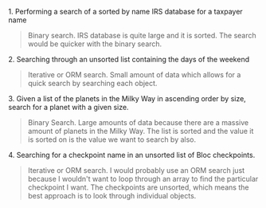 1\. Performing a search of a sorted by name IRS database for a taxpayer name

>Binary search. IRS database is quite large and it is sorted. The search would be quicker with the binary search.

2\. Searching through an unsorted list containing the days of the weekend

>Iterative or ORM search. Small amount of data which allows for a quick search by searching each object.

3\. Given a list of the planets in the Milky Way in ascending order by size, search for a planet with a given size.

>Binary Search. Large amounts of data because there are a massive amount of planets in the Milky Way. The list is sorted and the value it is sorted on is the value we want to search by also.

4\. Searching for a checkpoint name in an unsorted list of Bloc checkpoints.

>Iterative or ORM search. I would probably use an ORM search just because I wouldn't want to loop through an array to find the particular checkpoint I want. The checkpoints are unsorted, which means the best approach is to look through individual objects. 